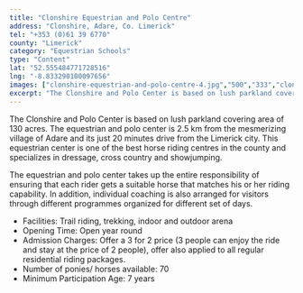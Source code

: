 ```yaml
---
title: "Clonshire Equestrian and Polo Centre"
address: "Clonshire, Adare, Co. Limerick"
tel: "+353 (0)61 39 6770"
county: "Limerick"
category: "Equestrian Schools"
type: "Content"
lat: "52.555484771728516"
lng: "-8.833290100097656"
images: ["clonshire-equestrian-and-polo-centre-4.jpg","500","333","clonshire-equestrian-and-polo-centre-9.jpg","168","112"]
excerpt: "The Clonshire and Polo Center is based on lush parkland covering area of 130 acres. The equestrian and polo center is 2.5 km from the mesmerizing vill..."
---
```

<p>The Clonshire and Polo Center is based on lush parkland covering area of 130 acres. The equestrian and polo center is 2.5 km from the mesmerizing village of Adare and its just 20 minutes drive from the Limerick city. This equestrian center is one of the best horse riding centres in the county and specializes in dressage, cross country and showjumping.</p>  
    <p>The equestrian and polo center takes up the entire responsibility of ensuring that each rider gets a suitable horse that matches his or her riding capability. In addition, individual coaching is also arranged for visitors through different programmes organized for different set of days.</p>  
    <ul> 
        <li>Facilities: Trail riding, trekking, indoor and outdoor arena</li> 
        <li>Opening Time: Open year round</li> 
        <li>Admission Charges: Offer a 3 for 2 price (3 people can enjoy the ride and stay at the price of 2 people), offer also applied to all regular residential riding packages.</li> 
        <li>Number of ponies/ horses available: 70</li> 
        <li>Minimum Participation Age: 7 years</li> </ul>